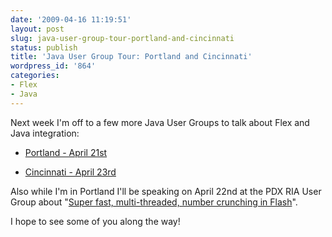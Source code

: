 ```yaml
---
date: '2009-04-16 11:19:51'
layout: post
slug: java-user-group-tour-portland-and-cincinnati
status: publish
title: 'Java User Group Tour: Portland and Cincinnati'
wordpress_id: '864'
categories:
- Flex
- Java
---
```


Next week I'm off to a few more Java User Groups to talk about Flex and Java integration:





  * [Portland - April 21st](http://www.pjug.org/)


  * [Cincinnati - April 23rd](http://www.cinjug.org/)



Also while I'm in Portland I'll be speaking on April 22nd at the PDX RIA User Group about "[Super fast, multi-threaded, number crunching in Flash](http://groups.adobe.com/posts/ab210e915d)".

I hope to see some of you along the way!
